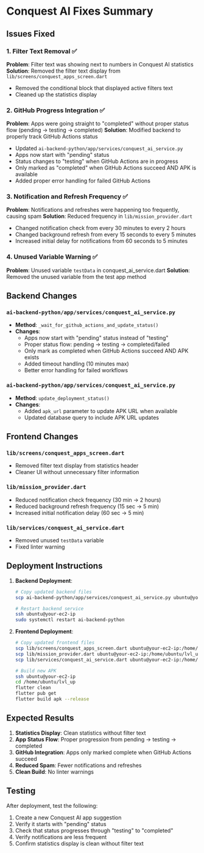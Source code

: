 # Conquest AI Fixes Summary

## Issues Fixed

### 1. Filter Text Removal ✅
**Problem**: Filter text was showing next to numbers in Conquest AI statistics
**Solution**: Removed the filter text display from `lib/screens/conquest_apps_screen.dart`
- Removed the conditional block that displayed active filters text
- Cleaned up the statistics display

### 2. GitHub Progress Integration ✅
**Problem**: Apps were going straight to "completed" without proper status flow (pending → testing → completed)
**Solution**: Modified backend to properly track GitHub Actions status
- Updated `ai-backend-python/app/services/conquest_ai_service.py`
- Apps now start with "pending" status
- Status changes to "testing" when GitHub Actions are in progress
- Only marked as "completed" when GitHub Actions succeed AND APK is available
- Added proper error handling for failed GitHub Actions

### 3. Notification and Refresh Frequency ✅
**Problem**: Notifications and refreshes were happening too frequently, causing spam
**Solution**: Reduced frequency in `lib/mission_provider.dart`
- Changed notification check from every 30 minutes to every 2 hours
- Changed background refresh from every 15 seconds to every 5 minutes
- Increased initial delay for notifications from 60 seconds to 5 minutes

### 4. Unused Variable Warning ✅
**Problem**: Unused variable `testData` in conquest_ai_service.dart
**Solution**: Removed the unused variable from the test app method

## Backend Changes

### `ai-backend-python/app/services/conquest_ai_service.py`
- **Method**: `_wait_for_github_actions_and_update_status()`
- **Changes**:
  - Apps now start with "pending" status instead of "testing"
  - Proper status flow: pending → testing → completed/failed
  - Only mark as completed when GitHub Actions succeed AND APK exists
  - Added timeout handling (10 minutes max)
  - Better error handling for failed workflows

### `ai-backend-python/app/services/conquest_ai_service.py`
- **Method**: `update_deployment_status()`
- **Changes**:
  - Added `apk_url` parameter to update APK URL when available
  - Updated database query to include APK URL updates

## Frontend Changes

### `lib/screens/conquest_apps_screen.dart`
- Removed filter text display from statistics header
- Cleaner UI without unnecessary filter information

### `lib/mission_provider.dart`
- Reduced notification check frequency (30 min → 2 hours)
- Reduced background refresh frequency (15 sec → 5 min)
- Increased initial notification delay (60 sec → 5 min)

### `lib/services/conquest_ai_service.dart`
- Removed unused `testData` variable
- Fixed linter warning

## Deployment Instructions

1. **Backend Deployment**:
   ```bash
   # Copy updated backend files
   scp ai-backend-python/app/services/conquest_ai_service.py ubuntu@your-ec2-ip:/home/ubuntu/ai-backend-python/app/services/
   
   # Restart backend service
   ssh ubuntu@your-ec2-ip
   sudo systemctl restart ai-backend-python
   ```

2. **Frontend Deployment**:
   ```bash
   # Copy updated frontend files
   scp lib/screens/conquest_apps_screen.dart ubuntu@your-ec2-ip:/home/ubuntu/lvl_up/lib/screens/
   scp lib/mission_provider.dart ubuntu@your-ec2-ip:/home/ubuntu/lvl_up/lib/
   scp lib/services/conquest_ai_service.dart ubuntu@your-ec2-ip:/home/ubuntu/lvl_up/lib/services/
   
   # Build new APK
   ssh ubuntu@your-ec2-ip
   cd /home/ubuntu/lvl_up
   flutter clean
   flutter pub get
   flutter build apk --release
   ```

## Expected Results

1. **Statistics Display**: Clean statistics without filter text
2. **App Status Flow**: Proper progression from pending → testing → completed
3. **GitHub Integration**: Apps only marked complete when GitHub Actions succeed
4. **Reduced Spam**: Fewer notifications and refreshes
5. **Clean Build**: No linter warnings

## Testing

After deployment, test the following:
1. Create a new Conquest AI app suggestion
2. Verify it starts with "pending" status
3. Check that status progresses through "testing" to "completed"
4. Verify notifications are less frequent
5. Confirm statistics display is clean without filter text 